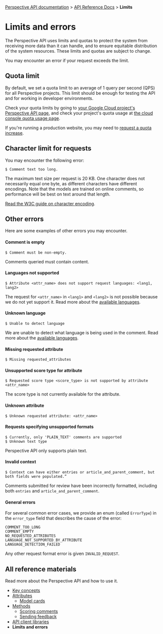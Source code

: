 [Perspective API documentation](../README.md) > [API Reference Docs](README.md) > **Limits**

# Limits and errors

The Perspective API uses limits and quotas to protect the system from receiving
more data than it can handle, and to ensure equitable distribution of the
system resources. These limits and quotas are subject to change.

You may encounter an error if your request exceeds the limit.

## Quota limit

By default, we set a quota limit to an average of 1 query per second (QPS) for
all Perspective projects. This limit should be enough for testing the API and
for working in developer environments.

Check your quota limits by going to
[your Google Cloud project's Perspective API page](https://console.cloud.google.com/apis/api/commentanalyzer.googleapis.com/quotas),
and check your project's quota usage at
[the cloud console quota usage page](https://console.cloud.google.com/iam-admin/quotas).

If you're running a production website, you may need to
[request a quota increase](https://support.perspectiveapi.com/s/request-quota-increase).

## Character limit for requests

You may encounter the following error:

```
$ Comment text too long.
```

The maximum text size per request is 20 KB. One character does not
necessarily equal one byte, as different characters have different
encodings. Note that the models are trained on online comments, so
performance will be best on text around that length.

[Read the W3C guide on character encoding](https://www.w3.org/International/questions/qa-what-is-encoding).


## Other errors

Here are some examples of other errors you may encounter.

#### Comment is empty

```
$ Comment must be non-empty.
```

Comments queried must contain content.

#### Languages not supported

```
$ Attribute <attr_name> does not support request languages: <lang1, lang2>
```

The request for `<attr_name>` in `<lang1>` and `<lang2>` is not possible
because we do not yet support it. Read more about the
[available languages](models.md#specifying-language).

#### Unknown language

```
$ Unable to detect language
```

We are unable to detect what language is being used in the comment. Read more
about the [available languages](models.md#specifying-language).


#### Missing requested attribute

```
$ Missing requested_attributes
```

#### Unsupported score type for attribute

```
$ Requested score type <score_type> is not supported by attribute <attr_name>
```

The score type is not currently available for the attribute.

#### Unknown attribute

```
$ Unknown requested attribute: <attr_name>
```

#### Requests specifying unsupported formats

```
$ Currently, only 'PLAIN_TEXT' comments are supported
$ Unknown text type
```

Perspective API only supports plain text.

#### Invalid context

```
$ Context can have either entries or article_and_parent_comment, but both fields were populated.”
```

Comments submitted for review have been incorrectly formatted, including both `entries` and `article_and_parent_comment`.


#### General errors

For several common error cases, we provide an enum (called `ErrorType`) in the
`error_type` field that describes the cause of the error:

``` 
COMMENT_TOO_LONG
COMMENT_EMPTY
NO_REQUESTED_ATTRIBUTES
LANGUAGE_NOT_SUPPORTED_BY_ATTRIBUTE 
LANGUAGE_DETECTION_FAILED
```

Any other request format error is given `INVALID_REQUEST`.


## All reference materials

Read more about the Perspective API and how to use it.

* [Key concepts](key-concepts.md)
* [Attributes](models.md)
   * [Model cards](model-cards/README.md)
* [Methods](methods.md)
   * [Scoring comments](methods.md#scoring-comments-analyzecomment)
   * [Sending feedback](methods.md#sending-feedback-suggestcommentscore)
* [API client libraries](clients.md)
* **Limits and errors**
